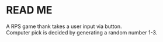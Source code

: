 # **READ ME**

A RPS game thank takes a user input via button.
<br/>
Computer pick is decided by generating a random number 1-3.
